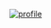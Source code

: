 [![profile](https://github-readme-stats.vercel.app/api?username=owniz&theme=github_dark&show_icons=true&hide_border=true)](https://github.com/anuraghazra/github-readme-stats)
